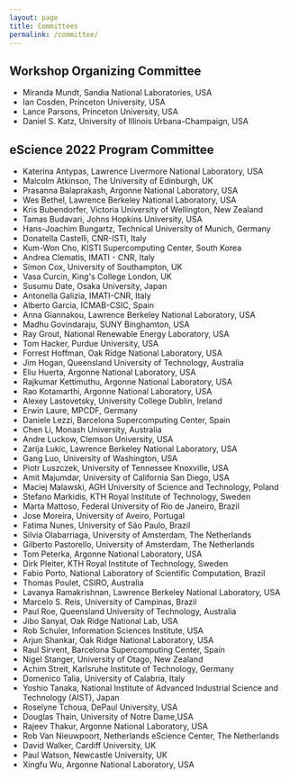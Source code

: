```yaml
---
layout: page
title: Committees
permalink: /committee/
---
```


## Workshop Organizing Committee

- Miranda Mundt, Sandia National Laboratories, USA
- Ian Cosden, Princeton University, USA
- Lance Parsons, Princeton University, USA
- Daniel S. Katz, University of Illinois Urbana-Champaign, USA

## eScience 2022 Program Committee

- Katerina Antypas, Lawrence Livermore National Laboratory, USA
- Malcolm Atkinson, The University of Edinburgh, UK
- Prasanna Balaprakash, Argonne National Laboratory, USA
- Wes Bethel, Lawrence Berkeley National Laboratory, USA
- Kris Bubendorfer, Victoria University of Wellington, New Zealand
- Tamas Budavari, Johns Hopkins University, USA
- Hans-Joachim Bungartz, Technical University of Munich, Germany
- Donatella Castelli, CNR-ISTI, Italy
- Kum-Won Cho, KISTI Supercomputing Center, South Korea
- Andrea Clematis, IMATI - CNR, Italy
- Simon Cox, University of Southampton, UK
- Vasa Curcin, King's College London, UK
- Susumu Date, Osaka University, Japan
- Antonella Galizia, IMATI-CNR, Italy
- Alberto Garcia, ICMAB-CSIC, Spain
- Anna Giannakou, Lawrence Berkeley National Laboratory, USA 
- Madhu Govindaraju, SUNY Binghamton, USA
- Ray Grout, National Renewable Energy Laboratory, USA 
- Tom Hacker, Purdue University, USA
- Forrest Hoffman, Oak Ridge National Laboratory, USA
- Jim Hogan, Queensland University of Technology, Australia
- Eliu Huerta, Argonne National Laboratory, USA
- Rajkumar Kettimuthu, Argonne National Laboratory, USA
- Rao Kotamarthi, Argonne National Laboratory, USA
- Alexey Lastovetsky, University College Dublin, Ireland
- Erwin Laure, MPCDF, Germany
- Daniele Lezzi, Barcelona Supercomputing Center, Spain
- Chen Li, Monash University, Australia
- Andre Luckow, Clemson University, USA
- Zarija Lukic, Lawrence Berkeley National Laboratory, USA
- Gang Luo, University of Washington, USA
- Piotr Luszczek, University of Tennessee Knoxville, USA
- Amit Majumdar, University of California San Diego, USA
- Maciej Malawski, AGH University of Science and Technology, Poland
- Stefano Markidis, KTH Royal Institute of Technology, Sweden
- Marta Mattoso, Federal University of Rio de Janeiro, Brazil
- Jose Moreira, University of Aveiro, Portugal
- Fatima Nunes, University of São Paulo, Brazil
- Silvia Olabarriaga, University of Amsterdam, The Netherlands
- Gilberto Pastorello, University of Amsterdam, The Netherlands
- Tom Peterka, Argonne National Laboratory, USA
- Dirk Pleiter, KTH Royal Institute of Technology, Sweden
- Fabio Porto, National Laboratory of Scientific Computation, Brazil
- Thomas Poulet, CSIRO, Australia
- Lavanya Ramakrishnan, Lawrence Berkeley National Laboratory, USA
- Marcelo S. Reis, University of Campinas, Brazil
- Paul Roe, Queensland University of Technology, Australia
- Jibo Sanyal, Oak Ridge National Lab, USA
- Rob Schuler, Information Sciences Institute, USA
- Arjun Shankar, Oak Ridge National Laboratory, USA
- Raul Sirvent, Barcelona Supercomputing Center, Spain
- Nigel Stanger, University of Otago, New Zealand
- Achim Streit, Karlsruhe Institute of Technology, Germany
- Domenico Talia, University of Calabria, Italy
- Yoshio Tanaka, National Institute of Advanced Industrial Science and Technology (AIST), Japan 
- Roselyne Tchoua, DePaul University, USA
- Douglas Thain, University of Notre Dame,USA
- Rajeev Thakur, Argonne National Laboratory, USA
- Rob Van Nieuwpoort, Netherlands eScience Center, The Netherlands
- David Walker, Cardiff University, UK
- Paul Watson, Newcastle University, UK
- Xingfu Wu, Argonne National Laboratory, USA
